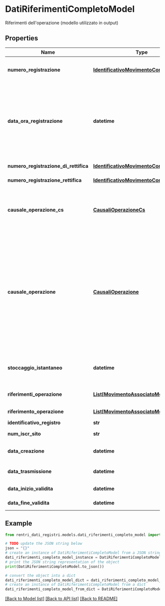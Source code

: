 # DatiRiferimentiCompletoModel

Riferimenti dell'operazione (modello utilizzato in output)

## Properties

Name | Type | Description | Notes
------------ | ------------- | ------------- | -------------
**numero_registrazione** | [**IdentificativoMovimentoCompletoModel**](IdentificativoMovimentoCompletoModel.md) | Numero registrazione della registrazione tramite anno e progressivo e identificativo rilasciato dal RENTRI | [optional] 
**data_ora_registrazione** | **datetime** | Data di registrazione (formato ISO 8601 UTC) come previsto nel modello di registro RENTRI. In caso di rettifica, è la data di registrazione della registrazione rettificata.  Trattandosi di una registrazione informatica, è consentito indicare l&#39;ora, anche se non obbligatoria.  &lt;b&gt;Esempi:&lt;/b&gt; solo data &#x3D; \&quot;2024-01-01\&quot;, data con ora &#x3D; \&quot;2024-01-01T12:00:00Z\&quot; | 
**numero_registrazione_di_rettifica** | [**IdentificativoMovimentoCompletoModel**](IdentificativoMovimentoCompletoModel.md) | Numero della registrazione della rettifica | [optional] 
**numero_registrazione_rettifica** | [**IdentificativoMovimentoCompletoModel**](IdentificativoMovimentoCompletoModel.md) | Numero della registrazione rettificata | [optional] 
**causale_operazione_cs** | [**CausaliOperazioneCs**](CausaliOperazioneCs.md) | Causale dell&#39;operazione Carico/Scarico&lt;p&gt;Valori ammessi:&lt;ul style&#x3D;\&quot;margin:0\&quot;&gt;&lt;li&gt;&lt;i&gt;Carico&lt;/i&gt; - Carico&lt;/li&gt;&lt;li&gt;&lt;i&gt;Scarico&lt;/i&gt; - Scarico&lt;/li&gt;&lt;li&gt;&lt;i&gt;CaricoScarico&lt;/i&gt; - Carico e scarico&lt;/li&gt;&lt;/ul&gt;&lt;/p&gt; | [optional] 
**causale_operazione** | [**CausaliOperazione**](CausaliOperazione.md) | Causale dell&#39;operazione.  Non richiesto solo nel caso di stoccaggio istantaneo (o giacenza).  Vedi API di codifica: &lt;i&gt;GET /codifiche/v1.0/causali-operazione&lt;/i&gt;&lt;p&gt;Valori ammessi:&lt;ul style&#x3D;\&quot;margin:0\&quot;&gt;&lt;li&gt;&lt;i&gt;DT&lt;/i&gt; - Prodotto o detenuto nell&#39;unità locale&lt;/li&gt;&lt;li&gt;&lt;i&gt;NP&lt;/i&gt; - Nuovo produttore&lt;/li&gt;&lt;li&gt;&lt;i&gt;T*&lt;/i&gt; - Ricevuto da terzi&lt;/li&gt;&lt;li&gt;&lt;i&gt;RE&lt;/i&gt; - Prodotto al di fuori dell’unità locale&lt;/li&gt;&lt;li&gt;&lt;i&gt;I&lt;/i&gt; - Scarico interno&lt;/li&gt;&lt;li&gt;&lt;i&gt;aT&lt;/i&gt; - Scarico a terzi&lt;/li&gt;&lt;li&gt;&lt;i&gt;M&lt;/i&gt; - Scarico per produzione di materiali&lt;/li&gt;&lt;li&gt;&lt;i&gt;TR&lt;/i&gt; - Intermediario&lt;/li&gt;&lt;li&gt;&lt;i&gt;T*aT&lt;/i&gt; - Carico e scarico&lt;/li&gt;&lt;/ul&gt;&lt;/p&gt; | [optional] 
**stoccaggio_istantaneo** | **datetime** | Data dello stoccaggio istantaneo (formato ISO 8601 UTC) (o giacenza), se valorizzata possono essere compilati solamente i dati relativi al rifiuto e non al materiale. | [optional] 
**riferimenti_operazione** | [**List[MovimentoAssociatoModel]**](MovimentoAssociatoModel.md) | Registrazioni associate     ⚠️ Deprecato: utilizzare \&quot;riferimento_operazione\&quot; | [optional] [readonly] 
**riferimento_operazione** | [**List[MovimentoAssociatoModel]**](MovimentoAssociatoModel.md) | Registrazioni associate | [optional] [readonly] 
**identificativo_registro** | **str** | Identificativo del registro | [optional] 
**num_iscr_sito** | **str** | Numero iscrizione unità locale rilasciato all&#39;iscrizione | [optional] 
**data_creazione** | **datetime** | Data di creazione della registrazione in RENTRI (formato ISO 8601 UTC) | [optional] 
**data_trasmissione** | **datetime** | Data di trasmissione della registrazione a RENTRI (formato ISO 8601 UTC) | [optional] 
**data_inizio_validita** | **datetime** | Data di inizio validità della posizione (formato ISO 8601 UTC) | [optional] 
**data_fine_validita** | **datetime** | Data di fine validità della posizione (formato ISO 8601 UTC) | [optional] 

## Example

```python
from rentri_dati_registri.models.dati_riferimenti_completo_model import DatiRiferimentiCompletoModel

# TODO update the JSON string below
json = "{}"
# create an instance of DatiRiferimentiCompletoModel from a JSON string
dati_riferimenti_completo_model_instance = DatiRiferimentiCompletoModel.from_json(json)
# print the JSON string representation of the object
print(DatiRiferimentiCompletoModel.to_json())

# convert the object into a dict
dati_riferimenti_completo_model_dict = dati_riferimenti_completo_model_instance.to_dict()
# create an instance of DatiRiferimentiCompletoModel from a dict
dati_riferimenti_completo_model_from_dict = DatiRiferimentiCompletoModel.from_dict(dati_riferimenti_completo_model_dict)
```
[[Back to Model list]](../README.md#documentation-for-models) [[Back to API list]](../README.md#documentation-for-api-endpoints) [[Back to README]](../README.md)



